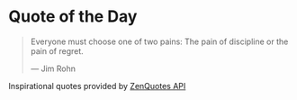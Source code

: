 # Quote of the Day

<!-- QUOTE_START -->
> Everyone must choose one of two pains: The pain of discipline or the pain of regret.
>
> — Jim Rohn

Inspirational quotes provided by <a href="https://zenquotes.io/" target="_blank">ZenQuotes API</a>
<!-- QUOTE_END -->